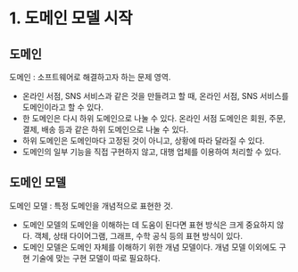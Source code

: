 # 1. 도메인 모델 시작

## 도메인 

도메인 : 소프트웨어로 해결하고자 하는 문제 영역.

* 온라인 서점, SNS 서비스과 같은 것을 만들려고 할 때, 온라인 서점, SNS 서비스를 도메인이라고 할 수 있다.
* 한 도메인은 다시 하위 도메인으로 나눌 수 있다. 온라인 서점 도메인은 회원, 주문, 결제, 배송 등과 같은 하위 도메인으로 나눌 수 있다.
* 하위 도메인은 도메인마다 고정된 것이 아니고, 상황에 따라 달라질 수 있다.
* 도메인의 일부 기능을 직접 구현하지 않고, 대행 업체를 이용하여 처리할 수 있다.

## 도메인 모델 

도메인 모델 : 특정 도메인을 개념적으로 표현한 것.

* 도메인 모델의 도메인을 이해하는 데 도움이 된다면 표현 방식은 크게 중요하지 않다. 객체, 상태 다이어그램, 그래프, 수학 공식 등의 표현 방식이 있다.
* 도메인 모델은 도메인 자체를 이해하기 위한 개념 모델이다. 개념 모델 이외에도 구현 기술에 맞는 구현 모델이 따로 필요하다. 

